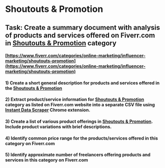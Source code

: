 # Shoutouts & Promotion
## Task: Create a summary document with analysis of products and services offered on Fiverr.com in [Shoutouts & Promotion](https://www.fiverr.com/categories/online-marketing/influencer-marketing/shoutouts-promotion) category
#### [https://www.fiverr.com/categories/online-marketing/influencer-marketing/shoutouts-promotion](https://www.fiverr.com/categories/online-marketing/influencer-marketing/shoutouts-promotion)
#### 1) Create a short general description for products and services offered in the [Shoutouts & Promotion](https://www.fiverr.com/categories/online-marketing/influencer-marketing/shoutouts-promotion)
#### 2) Extract product/service information for [Shoutouts & Promotion](https://www.fiverr.com/categories/online-marketing/influencer-marketing/shoutouts-promotion) category as listed on Fiverr.com website into a separate CSV file using [Instant Data Scraper](https://chrome.google.com/webstore/detail/instant-data-scraper/ofaokhiedipichpaobibbnahnkdoiiah) Chrome extension.
#### 3) Create a list of various product offerings in [Shoutouts & Promotion](https://www.fiverr.com/categories/online-marketing/influencer-marketing/shoutouts-promotion). Include product variations with brief descriptions.
#### 4) Identify common price range for the products/services offered in this category on Fiverr.com
#### 5) Identify approximate number of freelancers offering products and services in this category on Fiverr.com
